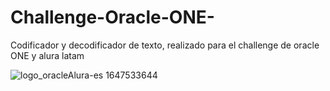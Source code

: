 # Challenge-Oracle-ONE-
Codificador y decodificador de texto, realizado para el challenge de oracle ONE y alura latam 

![logo_oracleAlura-es 1647533644](https://user-images.githubusercontent.com/101483853/163942165-11221bd0-572f-4f2f-81bb-65997683a6da.svg)
